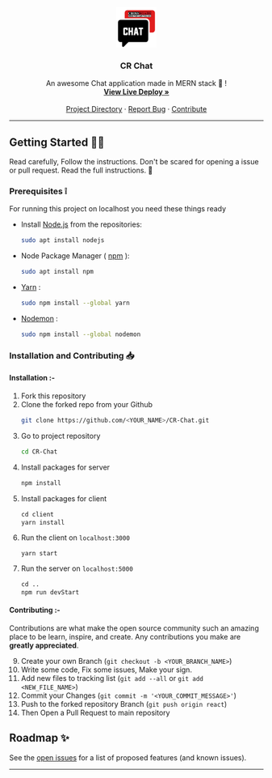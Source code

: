 <!-- PROJECT LOGO -->
<br />
<p align="center">
  <a href="https://crossroads-chat.herokuapp.com/">
    <img src="client/public/logo512.png" alt="Logo" width="80" height="80">
  </a>

  <h3 align="center">CR Chat</h3>

  <p align="center">
    An awesome Chat application made in MERN stack 🎉️ !
    <br />
    <a href="https://crossroads-chat.herokuapp.com/"><strong>View Live Deploy »</strong></a>
    <br />
    <br />
    <a href="https://github.com/Muhammed-Rahif/CR-Chat">Project Directory</a>
    ·
    <a href="https://github.com/Muhammed-Rahif/CR-Chat/issues">Report Bug</a>
    ·
    <a href="https://github.com/Muhammed-Rahif/CR-Chat/pulls">Contribute</a>
  </p>
</p>

<hr >

<!-- GETTING STARTED -->
## Getting Started 👨‍💻️

Read carefully, Follow the instructions. Don't be scared for opening a issue or pull request. Read the full instructions. 🤗️

### Prerequisites ❕️

For running this project on localhost you need these things ready

* Install [Node.js](https://nodejs.org/en/) from the repositories:
  ```sh
  sudo apt install nodejs
  ```
  
* Node Package Manager ( [npm](https://www.npmjs.com/) ):
  ```sh
  sudo apt install npm
  ```

* [Yarn](https://yarnpkg.com/) :
  ```sh
  sudo npm install --global yarn
  ```
  
* [Nodemon](https://www.npmjs.com/package/nodemon) :
  ```sh
  sudo npm install --global nodemon
  ```

### Installation and Contributing 📥️

#### Installation :-
1. Fork this repository 
2. Clone the forked repo from your Github
   ```sh
   git clone https://github.com/<YOUR_NAME>/CR-Chat.git
   ```
3. Go to project repository
   ```sh
   cd CR-Chat
   ```
5. Install packages for server
   ```sh
   npm install
   ```
6. Install packages for client
   ```shell
   cd client
   yarn install
   ```
7. Run the client on `localhost:3000`
   ```shell
   yarn start
   ```
8. Run the server on `localhost:5000`
   ```shell
   cd ..
   npm run devStart
   ```
   
#### Contributing :-

Contributions are what make the open source community such an amazing place to be learn, inspire, and create. Any contributions you make are **greatly appreciated**.

9. Create your own Branch (`git checkout -b <YOUR_BRANCH_NAME>`)
10. Write some code, Fix some issues, Make your sign.
11. Add new files to tracking list (`git add --all` or `git add <NEW_FILE_NAME>`)
12. Commit your Changes (`git commit -m '<YOUR_COMMIT_MESSAGE>'`)
13. Push to the forked repository Branch (`git push origin react`)
14. Then Open a Pull Request to main repository

<!-- ROADMAP -->
## Roadmap ✨️

See the [open issues](https://github.com/Muhammed-Rahif/CR-Chat/issues) for a list of proposed features (and known issues).


<hr />

